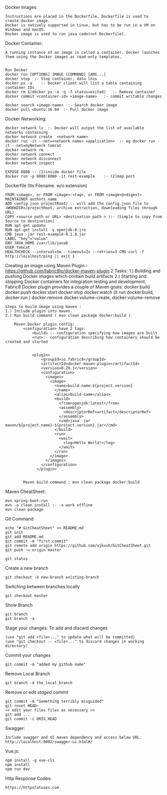 Docker Images: 

	Instructions are placed in the Dockerfile, Dockerfile is used to create docker image.
	Docker is natively supported in Linux, but has to be run in a VM on Windows and macOS.
	Docker image is used to run java code(not Dockerfile).
 

Docker Container:


	A running instance of an image is called a container. Docker launches them using the Docker images as read-only templates. 
	
	
    Run Docker
	docker run [OPTIONS] IMAGE [COMMAND] [ARG...]
	docker stop  :- Stop container, data loss
	docker ps -a 	:- Docker client will list a table containing container IDs
	docker rm $(docker ps -a -q -f status=exited)  	:- Remove container
	docker commit <container-id> <image-name> 	:- commit writable changes
    
    docker search <image-name>  :- Search docker image
    docker pull ubuntu:16.04  :- Pull docker image
    

    
Docker Networking:


    docker network ls  :- Docker will output the list of available networks containing
    docker network create  <network name>
    docker run -it --net=<network name> <application>  :- eg docker run -it --net=myNetwork tomcat  
    docker network rm
    docker network connect
    docker network disconnect
    docker network inspect
    
    EXPOSE 8080 :- (1)inside docker file
    docker run -p 8080:8080 -it rest-example    :- (2)map port
        
Dockerfile (Its Filename. w/o extension)

    FROM <image>, or FROM <image>:<tag>, or FROM <image>@<digest>
    MAINTAINER authors_name    
    ADD config.json projectRoot/ :- will add the config.json file to <WORKDIR>/projectRoot, archive extraction, downloading files through URL)
    COPY <source path or URL> <destination path > ):- (Simple to copy from Source to destination)
    RUN apt-get update
    RUN apt-get install -y openjdk-8-jre 
    CMD java -jar rest-example-0.1.0.jar
    LABEL "key"="value"
    ENV JAVA_HOME /var/lib/java8
    USER tomcat
    HEALTHCHECK --interval=5m --timeout=2s --retries=3 CMD curl -f http://localhost/ping || exit 1  
    
Creating an image using Maven
    Plugin:- https://github.com/fabric8io/docker-maven-plugin
    2 Tasks: 
        1.) Building and pushing Docker images which contain build artifacts
        2.) Starting and stopping Docker containers for integration testing and development.
    Fabric8 Docker plugin provides a couple of Maven goals:
        docker:build    docker:push    docker:start docker:stop docker:watch (it run docker:build, docker:run )  docker:remove  docker:volume-create, docker:volume-remove  
    
    
    Steps to build image using maven : 
    1.) Include plugin into maven.
    2.) Run build command ( mvn clean package docker:build )
    
        Maven Docker plugin config: 
            <configuration> have 2 tags: 
                <build> :- configuration specifying how images are built
                <run>:- configuration describing how containers should be created and started
                
                
                <plugin>
                    <groupId>io.fabric8</groupId>
                    <artifactId>docker-maven-plugin</artifactId>
                    <version>0.20.1</version>
                    <configuration>
                      <images>
                        <image>
                          <name>build-name:${project.version}
                          </name>
                          <alias>build-name</alias>
                          <build>
                            <from>openjdk:latest</from>
                            <assembly>
                              <descriptorRef>artifact</descriptorRef>
                            </assembly>
                            <cmd>java -jar maven/${project.name}-${project.version}.jar</cmd>
                          </build>
                          <run>
                            <wait>
                              <log>Hello World!</log>
                            </wait>
                          </run>
                        </image>
                      </images>
                    </configuration>
                  </plugin>
    
        
            Maven build command : mvn clean package docker:build
    
Maven CheatSheet:

    mvn spring-boot:run
    mvn -o clean install :- -o work offline
    mvn clean package
    
    
Git Command
    
    echo "# GitCheatSheet" >> README.md
    git init
    git add README.md
    git commit -m "first commit"
    git remote add origin https://github.com/ajkush/GitCheatSheet.git
    git push -u origin master
    
    git status
Create a new branch

    git checkout -b new-branch existing-branch

Switching between branches locally

    git checkout master
	
Show Branch

    git branch
    git branch -a
    
Stage your changes:
To add and discard changes

    (use "git add <file>..." to update what will be committed)
    (use "git checkout -- <file>..." to discard changes in working directory)

Commit your changes

    git commit -m "added my github name"

Remove Local Branch

    git branch -d the_local_branch

Remove or edit *staged* commit

	git commit -m "Something terribly misguided"
	git reset HEAD~
	<< edit your files files as necessary >>
	git add ...
	git commit -c ORIG_HEAD

Swagger:
    
    Include swagger and UI maven dependency and access below URL.
    http://localhost:8082/swagger-ui.html#/
    
Vue.js:

	npm install -g vue-cli
	npm install
	npm run dev

Http Response Codes:

	https://httpstatuses.com

